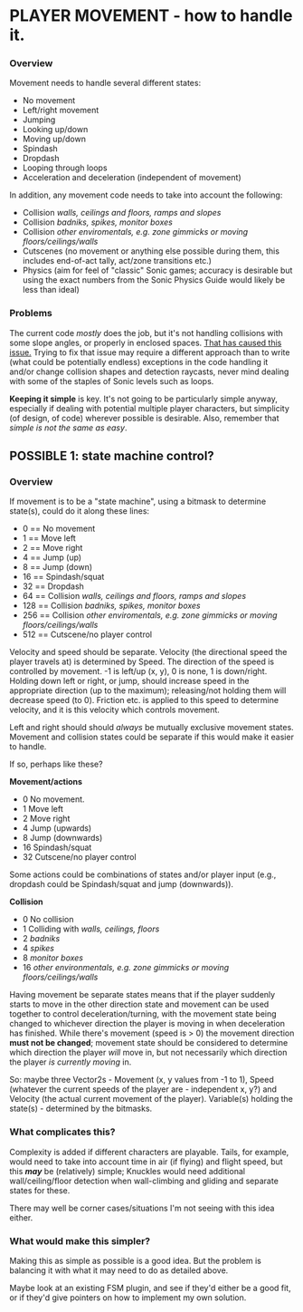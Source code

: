 # PLAYER MOVEMENT - how to handle it.

### Overview

Movement needs to handle several different states:
- No movement
- Left/right movement
- Jumping
- Looking up/down
- Moving up/down
- Spindash
- Dropdash
- Looping through loops
- Acceleration and deceleration (independent of movement)

In addition, any movement code needs to take into account the following:
- Collision *walls, ceilings and floors, ramps and slopes*
- Collision *badniks, spikes, monitor boxes*
- Collision *other enviromentals, e.g. zone gimmicks or moving floors/ceilings/walls*
- Cutscenes (no movement or anything else possible during them, this includes end-of-act tally, act/zone transitions etc.)
- Physics (aim for feel of "classic" Sonic games; accuracy is desirable but using the exact numbers from the Sonic Physics Guide would likely be less than ideal)

### Problems

The current code *mostly* does the job, but it's not handling collisions with some slope angles, or properly in enclosed spaces. [That has caused this issue.](https://github.com/BlitzerSIO/grass-cheetah/issues/2) Trying to fix that issue may require a different approach than to write (what could be potentially endless) exceptions in the code handling it and/or change collision shapes and detection raycasts, never mind dealing with some of the staples of Sonic levels such as loops.

**Keeping it simple** is key. It's not going to be particularly simple anyway, especially if dealing with potential multiple player characters, but simplicity (of design, of code) wherever possible is desirable. Also, remember that *simple is not the same as easy*.

## POSSIBLE 1: state machine control?

### Overview

If movement is to be a "state machine", using a bitmask to determine state(s), could do it along these lines:
- 0 == No movement
- 1 == Move left
- 2 == Move right
- 4 == Jump (up)
- 8 == Jump (down)
- 16 == Spindash/squat
- 32 == Dropdash
- 64 == Collision *walls, ceilings and floors, ramps and slopes*
- 128 == Collision *badniks, spikes, monitor boxes*
- 256 == Collision *other enviromentals, e.g. zone gimmicks or moving floors/ceilings/walls*
- 512 == Cutscene/no player control

Velocity and speed should be separate. Velocity (the directional speed the player travels at) is determined by Speed. The direction of the speed is controlled by movement. -1 is left/up (x, y), 0 is none, 1 is down/right. Holding down left or right, or jump, should increase speed in the appropriate direction (up to the maximum); releasing/not holding them will decrease speed (to 0). Friction etc. is applied to this speed to determine velocity, and it is this velocity which controls movement.

Left and right should should *always* be mutually exclusive movement states. Movement and collision states could be separate if this would make it easier to handle.

If so, perhaps like these?

**Movement/actions**

- 0 No movement.
- 1 Move left
- 2 Move right
- 4 Jump (upwards)
- 8 Jump (downwards)
- 16 Spindash/squat
- 32 Cutscene/no player control

Some actions could be combinations of states and/or player input (e.g., dropdash could be Spindash/squat and jump (downwards)).

**Collision**

- 0 No collision
- 1 Colliding with *walls, ceilings, floors*
- 2 *badniks*
- 4 *spikes*
- 8 *monitor boxes*
- 16 *other environmentals, e.g. zone gimmicks or moving floors/ceilings/walls*

Having movement be separate states means that if the player suddenly starts to move in the other direction state and movement can be used together to control deceleration/turning, with the movement state being changed to whichever direction the player is moving in when deceleration has finished. While there's movement (speed is > 0) the movement direction **must not be changed**; movement state should be considered to determine which direction the player *will* move in, but not necessarily which direction the player *is currently moving* in.

So: maybe three Vector2s - Movement (x, y values from -1 to 1), Speed (whatever the current speeds of the player are - independent x, y?) and Velocity (the actual current movement of the player). Variable(s) holding the state(s) - determined by the bitmasks.

### What complicates this?

Complexity is added if different characters are playable. Tails, for example, would need to take into account time in air (if flying) and flight speed, but this *__may__* be (relatively) simple; Knuckles would need additional wall/ceiling/floor detection when wall-climbing and gliding and separate states for these.

There may well be corner cases/situations I'm not seeing with this idea either.

### What would make this simpler?

Making this as simple as possible is a good idea. But the problem is balancing it with what it may need to do as detailed above.

Maybe look at an existing FSM plugin, and see if they'd either be a good fit, or if they'd give pointers on how to implement my own solution.
